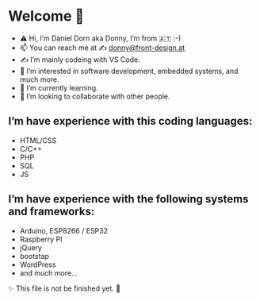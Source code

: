 # Welcome 👋

- ⚠️ Hi, I’m Daniel Dorn aka Donny, I’m from 🇦🇹 :-)
- 📫 You can reach me at ✍️ <donny@front-design.at>
- ✍️ I’m mainly codeing with VS Code.
- 👀 I’m interested in software development, embedded systems, and much more.
- 🌱 I’m currently learning.
- 💞️ I’m looking to collaborate with other people.

## I’m have experience with this coding languages:
 - HTML/CSS
 - C/C++
 - PHP
 - SQL
 - JS

## I’m have experience with the following systems and frameworks:
 - Arduino, ESP8266 / ESP32
 - Raspberry PI
 - jQuery
 - bootstap
 - WordPress
 - and much more... 

✨ This file is not be finished yet. 🍒

<!---
donny-don/donny-don is a ✨ special ✨ repository because its `README.md` (this file) appears on your GitHub profile.
You can click the Preview link to take a look at your changes.
--->
